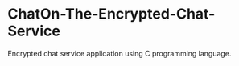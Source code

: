 # ChatOn-The-Encrypted-Chat-Service
Encrypted chat service application using C programming language.
